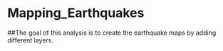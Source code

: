# Mapping_Earthquakes

##The goal of this analysis is to create the earthquake maps by adding different layers.
